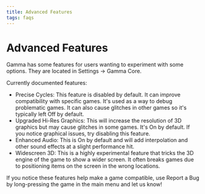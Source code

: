 ```yaml
---
title: Advanced Features
tags: faqs
---
```


# Advanced Features

Gamma has some features for users wanting to experiment with some options. They are located in Settings -> Gamma Core.

Currently documented features:
 - Precise Cycles: This feature is disabled by default. It can improve compatibility with specific games. It's used as a way to debug problematic games. It can also cause glitches in other games so it's typically left Off by default.
 - Upgraded Hi-Res Graphics: This will increase the resolution of 3D graphics but may cause glitches in some games. It's On by default. If you notice graphical issues, try disabling this feature.
 - Enhanced Audio: This is On by default and will add interpolation and other sound effects at a slight performance hit.
 - Widescreen 3D: This is a highly experimental feature that tricks the 3D engine of the game to show a wider screen. It often breaks games due to positioning items on the screen in the wrong locations.

 If you notice these features help make a game compatible, use Report a Bug by long-pressing the game in the main menu and let us know!